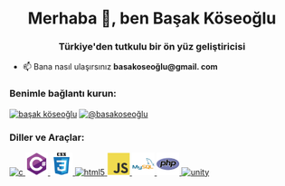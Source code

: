 <h1 align="center">Merhaba 👋, ben Başak Köseoğlu</h1>
<h3 align="center">Türkiye'den tutkulu bir ön yüz geliştiricisi</h3>

- 📫 Bana nasıl ulaşırsınız **basakoseoğlu@gmail. com**

<h3 align="left">Benimle bağlantı kurun:</h3>
<p align="left">
<a href="https://linkedin.com/in/başak köseoğlu" target="blank" ><img align = "center" src = "https://raw.githubusercontent.com/rahuldkjain/github-profile-readme-generator/master/src/images/icons/Social/linked-in-alt.svg" alt ="başak köseoğlu" height = "30" genişlik = "40" /></a>
<a href = "https://instagram.com/@basakoseoğlu" target = "boş"><img align = "center" src = "https://raw.githubusercontent.com/rahuldkjain/github-profile-readme-generator/master/src/images/icons/Social /instagram.svg" alt = "@basakoseoğlu" yükseklik = "30" genişlik = "40" /></a>
</p>

<h3 align="left">Diller ve Araçlar:</h3>
<p align = "left"> <a href = "https://www.cprogramming.com/" target = "_blank" rel = "noreferrer"> <img src = "https://raw.githubusercontent.com/ devicons/devicon/master/icons/c/c-original.svg" alt = "c" width = "40" height = "40"/> </a> <a href = "https://www.w3schools. com/cs/" target = "_blank" rel = "noreferrer"> <img src = "https://raw.githubusercontent.com/devicons/devicon/master/icons/csharp/csharp-original.svg" alt = " csharp" width = "40" height = "40"/> </a> <a href = "https://www.w3schools.com/css/" target = "_blank" rel = "noreferrer"> <img src = "https://raw.githubusercontent.com/devicons/devicon/master/icons/css3/css3-original-wordmark.svg" alt = "css3" width = "40" height = "40"/> </a> <a href ="https://www.w3.org/html/" target = "_blank" rel = "noreferrer"> <img src = "https://raw.githubusercontent.com/devicons/devicon/master/icons/html5 /html5-original-wordmark.svg" alt = "html5" width = "40" height = "40"/> </a> <a href = "https://developer.mozilla.org/en-US/docs /Web/JavaScript" target = "_blank" rel = "noreferrer"> <img src = "https://raw.githubusercontent.com/devicons/devicon/master/icons/javascript/javascript-original.svg" alt = "javascript" width = "40" height = "40"/> </a> <a href = "https://www.mysql.com/" target = "_blank" rel = "noreferrer"> <img src = "https://raw.githubusercontent.com/devicons/devicon/master/icons/mysql/mysql-original-wordmark.svg" alt = "mysql" width = "40" height = "40"/> </a> <a href = "https://www.php.net" target = "_blank" rel = "noreferrer"> <img src = "https://raw.githubusercontent.com/devicons/devicon/master /icons/php/php-original.svg" alt = "php" width = "40" height = "40"/> </a> <a href = "https://unity.com/" target = "_blank" rel = "noreferrer"> <img src = "https://www.vectorlogo.zone/logos/unity3d/unity3d-icon.svg" alt = "unity" width = "40" yükseklik ="40"/> </a> </p>

